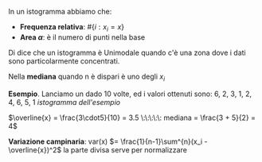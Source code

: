 In un istogramma abbiamo che:
- **Frequenza relativa**: #$\{i : x_i = x\}$ 
- **Area $\alpha$**: è il numero di punti nella base

Di dice che un istogramma è Unimodale quando c'è una zona dove i dati sono particolarmente concentrati.

Nella **mediana** quando n è dispari è uno degli $x_i$

**Esempio**. Lanciamo un dado 10 volte, ed i valori ottenuti sono: 6, 2, 3, 1, 2, 4, 6, 5, 1
*istogramma dell'esempio*

$\overline{x} = \frac{3\cdot5}{10} = 3.5 \:\:\:\:\: mediana = \frac{3 + 5}{2} = 4$ 

**Variazione campinaria**: var(x) $= \frac{1}{n-1}\sum^{n}(x_i - \overline{x})^2$ la parte divisa serve per normalizzare


